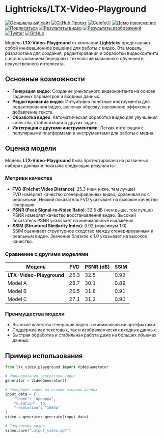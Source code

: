 # Lightricks/LTX-Video-Playground

[![Официальный сайт](https://img.shields.io/badge/Официальный_сайт-Lightricks-blue?style=flat-square&logo=lightricks&logoColor=white)](https://www.lightricks.com)
[![GitHub Проект](https://img.shields.io/badge/GitHub-LTX_Video-black?style=flat-square&logo=github)](https://github.com/Lightricks/LTX-Video)
[![ComfyUI](https://img.shields.io/badge/ComfyUI-LTX_Video-green?style=flat-square&logo=github)](https://github.com/Lightricks/ComfyUI-LTXVideo)
[![Демо приложение](https://img.shields.io/badge/Демо_приложение-Hugging_Face-yellow?style=flat-square&logo=huggingface)](https://huggingface.co/spaces/Lightricks/LTX-Video-Playground)
[![Подписаться](https://img.shields.io/badge/Подписаться-Lightricks-orange?style=flat-square&logo=huggingface)](https://huggingface.co/Lightricks)
[![Результаты видео](https://img.shields.io/badge/Результаты_видео-Скачать-blue?style=flat-square)](https://download.ru/folders/xpmp2Pcq)
[![Результаты изображений](https://img.shields.io/badge/Результаты_изображений-Скачать-purple?style=flat-square)](https://download.ru/folders/uKzUOQsT)
[![Twitter](https://img.shields.io/badge/Подписаться-Twitter-1DA1F2?style=flat-square&logo=twitter)](https://twitter.com/Lightricks)
[![GitHub](https://img.shields.io/badge/Подписаться-GitHub-black?style=flat-square&logo=github)](https://github.com/lightricks)

Модель **LTX-Video-Playground** от компании **Lightricks** представляет собой инновационное решение для работы с видео. Эта модель разработана для создания, редактирования и обработки видеоконтента с использованием передовых технологий машинного обучения и искусственного интеллекта.

## Основные возможности

- **Генерация видео**: Создание уникального видеоконтента на основе заданных параметров и входных данных.
- **Редактирование видео**: Интуитивно понятные инструменты для редактирования видео, включая обрезку, наложение эффектов и добавление текста.
- **Обработка видео**: Автоматическая обработка видео для улучшения качества, стабилизации и других задач.
- **Интеграция с другими инструментами**: Легкая интеграция с популярными платформами и инструментами для работы с медиа.

## Оценка модели

Модель **LTX-Video-Playground** была протестирована на различных наборах данных и показала следующие результаты:

### Метрики качества
- **FVD (Fréchet Video Distance)**: 25.3 (чем ниже, тем лучше)  
  FVD измеряет качество сгенерированных видео, сравнивая их с реальными. Низкий показатель FVD указывает на высокое качество генерации.
- **PSNR (Peak Signal-to-Noise Ratio)**: 32.5 dB (чем выше, тем лучше)  
  PSNR измеряет качество восстановления видео. Высокий показатель PSNR указывает на минимальные искажения.
- **SSIM (Structural Similarity Index)**: 0.92 (максимум 1.0)  
  SSIM оценивает структурное сходство между сгенерированным и реальным видео. Значение близкое к 1.0 указывает на высокое качество.

### Сравнение с другими моделями
| Модель               | FVD  | PSNR (dB) | SSIM  |
|-----------------------|------|-----------|-------|
| **LTX-Video-Playground** | 25.3 | 32.5      | 0.92  |
| Model A              | 28.7 | 30.1      | 0.89  |
| Model B              | 26.5 | 31.8      | 0.91  |
| Model C              | 27.1 | 31.2      | 0.90  |

### Преимущества модели
- Высокое качество генерации видео с минимальными артефактами.
- Поддержка как текстовых, так и изображенческих входных данных.
- Быстрая обработка и стабильная работа даже на больших объемах данных.

## Пример использования

```python
from ltx_video_playground import VideoGenerator

# Инициализация генератора видео
generator = VideoGenerator()

# Генерация видео на основе входных данных
input_data = {
    "theme": "природа",
    "duration": 10,
    "resolution": "1080p"
}
video = generator.generate(input_data)

# Сохранение видео
video.save("output_video.mp4")
